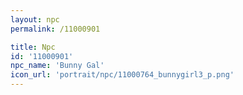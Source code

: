 ```yaml
---
layout: npc
permalink: /11000901

title: Npc
id: '11000901'
npc_name: 'Bunny Gal'
icon_url: 'portrait/npc/11000764_bunnygirl3_p.png'
---
```

